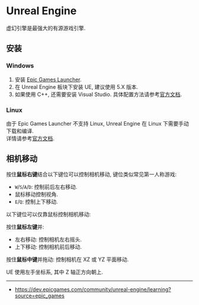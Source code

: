 # Unreal Engine

虚幻引擎是最强大的有源游戏引擎.

## 安装

### Windows

1. 安装 [Epic Games Launcher].
2. 在 Unreal Engine 板块下安装 UE, 建议使用 5.X 版本.
3. 如果使用 C++, 还需要安装 Visual Studio. 具体配置方法请参考[官方文档](https://dev.epicgames.com/documentation/en-us/unreal-engine/setting-up-visual-studio-development-environment-for-cplusplus-projects-in-unreal-engine).

[Epic Games Launcher]: https://store.epicgames.com/en-US/download

### Linux

由于 Epic Games Launcher 不支持 Linux, Unreal Engine 在 Linux 下需要手动下载和编译.  
详情请参考[官方文档](https://dev.epicgames.com/documentation/en-us/unreal-engine/linux-development-quickstart-for-unreal-engine).

## 相机移动

按住**鼠标右键**结合以下键位可以控制相机移动, 键位类似常见第一人称游戏:

- `W`/`S`/`A`/`D`: 控制前后左右移动.
- 鼠标移动控制视角.
- `E`/`Q`: 控制上下移动.

以下键位可以仅靠鼠标控制相机移动:

按住**鼠标左键**并:

- 左右移动: 控制相机左右摇头.
- 上下移动: 控制相机前后移动.

按住**鼠标中键**并拖动: 控制相机在 XZ 或 YZ 平面移动.

UE 使用左手坐标系, 其中 Z 轴正方向朝上.

---

- <https://dev.epicgames.com/community/unreal-engine/learning?source=epic_games>
